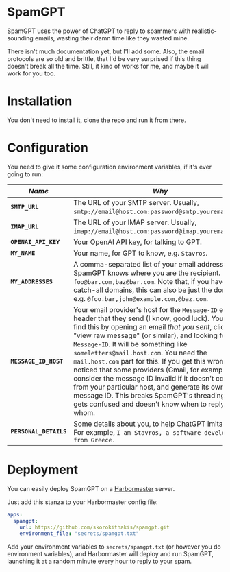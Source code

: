 SpamGPT
=======

SpamGPT uses the power of ChatGPT to reply to spammers with realistic-sounding emails,
wasting their damn time like they wasted mine.

There isn't much documentation yet, but I'll add some. Also, the email protocols are so
old and brittle, that I'd be very surprised if this thing doesn't break all the time.
Still, it kind of works for me, and maybe it will work for you too.


# Installation

You don't need to install it, clone the repo and run it from there.


# Configuration

You need to give it some configuration environment variables, if it's ever going to run:

| *Name* | *Why* |
|---|---|
| **`SMTP_URL`** | The URL of your SMTP server. Usually, `smtp://email@host.com:password@smtp.youremail.com`. |
| **`IMAP_URL`** | The URL of your IMAP server. Usually, `imap://email@host.com:password@imap.youremail.com`. |
| **`OPENAI_API_KEY`** | Your OpenAI API key, for talking to GPT. |
| **`MY_NAME`** | Your name, for GPT to know, e.g. `Stavros`. |
| **`MY_ADDRESSES`** | A comma-separated list of your email addresses, so SpamGPT knows where you are the recipient. E.g. `foo@bar.com,baz@bar.com`. Note that, if you have catch-all domains, this can also be just the domain, e.g. `@foo.bar,john@example.com,@baz.com`. |
| **`MESSAGE_ID_HOST`** | Your email provider's host for the `Message-ID` email header that they send (I know, good luck). You can find this by opening an email *that you sent*, clicking "view raw message" (or similar), and looking for `Message-ID`. It will be something like `someletters@mail.host.com`. You need the `mail.host.com` part for this. If you get this wrong, I've noticed that some providers (Gmail, for example) will consider the message ID invalid if it doesn't come from your particular host, and generate its own message ID. This breaks SpamGPT's threading, and it gets confused and doesn't know when to reply and to whom. |
| **`PERSONAL_DETAILS`** | Some details about you, to help ChatGPT imitate you. For example, `I am Stavros, a software developer from Greece.` |


# Deployment

You can easily deploy SpamGPT on
a [Harbormaster](https://harbormaster.readthedocs.io/en/latest/) server.

Just add this stanza to your Harbormaster config file:

```yaml
apps:
  spamgpt:
    url: https://github.com/skorokithakis/spamgpt.git
    environment_file: "secrets/spamgpt.txt"
```

Add your environment variables to `secrets/spamgpt.txt` (or however you do environment
variables), and Harbormaster will deploy and run SpamGPT, launching it at a random
minute every hour to reply to your spam.

